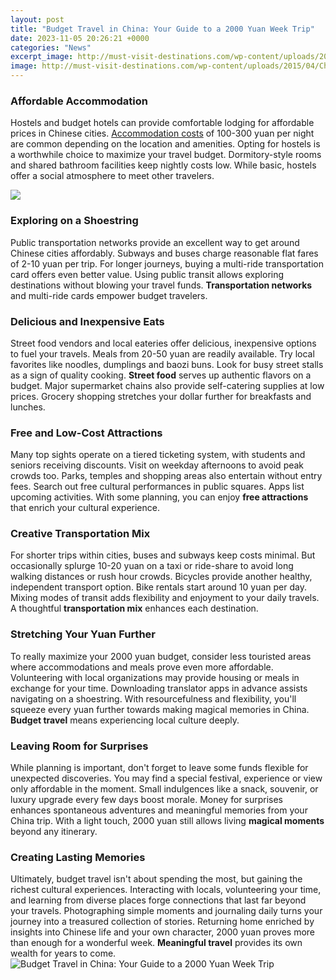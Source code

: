 ```yaml
---
layout: post
title: "Budget Travel in China: Your Guide to a 2000 Yuan Week Trip"
date: 2023-11-05 20:26:21 +0000
categories: "News"
excerpt_image: http://must-visit-destinations.com/wp-content/uploads/2015/04/China-Travel-Guide-11.jpg
image: http://must-visit-destinations.com/wp-content/uploads/2015/04/China-Travel-Guide-11.jpg
---
```


### Affordable Accommodation 
Hostels and budget hotels can provide comfortable lodging for affordable prices in Chinese cities. [Accommodation costs](https://pagetimes.github.io/2024-01-10-ub3c5-uc77c-uc5ec-ud589-ud301/) of 100-300 yuan per night are common depending on the location and amenities. Opting for hostels is a worthwhile choice to maximize your travel budget. Dormitory-style rooms and shared bathroom facilities keep nightly costs low. While basic, hostels offer a social atmosphere to meet other travelers. 

![](http://www.danielmcbane.com/wp-content/uploads/2012/11/China.jpg)
### Exploring on a Shoestring  
Public transportation networks provide an excellent way to get around Chinese cities affordably. Subways and buses charge reasonable flat fares of 2-10 yuan per trip. For longer journeys, buying a multi-ride transportation card offers even better value. Using public transit allows exploring destinations without blowing your travel funds. **Transportation networks** and multi-ride cards empower budget travelers.
### Delicious and Inexpensive Eats  
Street food vendors and local eateries offer delicious, inexpensive options to fuel your travels. Meals from 20-50 yuan are readily available. Try local favorites like noodles, dumplings and baozi buns. Look for busy street stalls as a sign of quality cooking. **Street food** serves up authentic flavors on a budget. Major supermarket chains also provide self-catering supplies at low prices. Grocery shopping stretches your dollar further for breakfasts and lunches. 
### Free and Low-Cost Attractions  
Many top sights operate on a tiered ticketing system, with students and seniors receiving discounts. Visit on weekday afternoons to avoid peak crowds too. Parks, temples and shopping areas also entertain without entry fees. Search out free cultural performances in public squares. Apps list upcoming activities. With some planning, you can enjoy **free attractions** that enrich your cultural experience.
### Creative Transportation Mix  
For shorter trips within cities, buses and subways keep costs minimal. But occasionally splurge 10-20 yuan on a taxi or ride-share to avoid long walking distances or rush hour crowds. Bicycles provide another healthy, independent transport option. Bike rentals start around 10 yuan per day. Mixing modes of transit adds flexibility and enjoyment to your daily travels. A thoughtful **transportation mix** enhances each destination.  
### Stretching Your Yuan Further  
To really maximize your 2000 yuan budget, consider less touristed areas where accommodations and meals prove even more affordable. Volunteering with local organizations may provide housing or meals in exchange for your time. Downloading translator apps in advance assists navigating on a shoestring. With resourcefulness and flexibility, you'll squeeze every yuan further towards making magical memories in China. **Budget travel** means experiencing local culture deeply.
### Leaving Room for Surprises  
While planning is important, don't forget to leave some funds flexible for unexpected discoveries. You may find a special festival, experience or view only affordable in the moment. Small indulgences like a snack, souvenir, or luxury upgrade every few days boost morale. Money for surprises enhances spontaneous adventures and meaningful memories from your China trip. With a light touch, 2000 yuan still allows living **magical moments** beyond any itinerary.
### Creating Lasting Memories  
Ultimately, budget travel isn't about spending the most, but gaining the richest cultural experiences. Interacting with locals, volunteering your time, and learning from diverse places forge connections that last far beyond your travels. Photographing simple moments and journaling daily turns your journey into a treasured collection of stories. Returning home enriched by insights into Chinese life and your own character, 2000 yuan proves more than enough for a wonderful week. **Meaningful travel** provides its own wealth for years to come.
![Budget Travel in China: Your Guide to a 2000 Yuan Week Trip](http://must-visit-destinations.com/wp-content/uploads/2015/04/China-Travel-Guide-11.jpg)